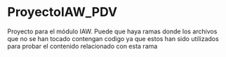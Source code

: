 # ProyectoIAW_PDV
Proyecto para el módulo IAW.
Puede que haya ramas donde los archivos que no se han tocado contengan codigo ya que estos han sido utilizados para probar el contenido relacionado con esta rama
